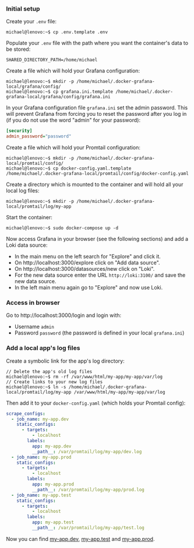 ### Initial setup
Create your `.env` file:
```console
michael@lenovo:~$ cp .env.template .env
```

Populate your `.env` file with the path where you want the container's data to be stored:
```dotenv
SHARED_DIRECTORY_PATH=/home/michael
```

Create a file which will hold your Grafana configuration:
```console
michael@lenovo:~$ mkdir -p /home/michael/.docker-grafana-local/grafana/config/
michael@lenovo:~$ cp grafana.ini.template /home/michael/.docker-grafana-local/grafana/config/grafana.ini
```

In your Grafana configuration file `grafana.ini` set the admin password. This will prevent Grafana 
from forcing you to reset the password after you log in (if you do not use the word "admin" for your 
password):
```ini
[security]
admin_password="password"
```

Create a file which will hold your Promtail configuration:
```console
michael@lenovo:~$ mkdir -p /home/michael/.docker-grafana-local/promtail/config/
michael@lenovo:~$ cp docker-config.yaml.template /home/michael/.docker-grafana-local/promtail/config/docker-config.yaml
```

Create a directory which is mounted to the container and will hold all your local log files:
```console
michael@lenovo:~$ mkdir -p /home/michael/.docker-grafana-local/promtail/log/my-app
```

Start the container:
```console
michael@lenovo:~$ sudo docker-compose up -d
```

Now access Grafana in your browser (see the following sections) and add a Loki data source:
- In the main menu on the left search for "Explore" and click it.
- On http://localhost:3000/explore click on "Add data source".
- On http://localhost:3000/datasources/new click on "Loki".
- For the new data source enter the URL `http://loki:3100/` and save the new data source.
- In the left main menu again go to "Explore" and now use Loki.

### Access in browser
Go to http://localhost:3000/login and login with:
- Username `admin` 
- Password `password` (the password is defined in your local `grafana.ini`)

### Add a local app's log files
Create a symbolic link for the app's log directory:
```console
// Delete the app's old log files
michael@lenovo:~$ rm -rf /var/www/html/my-app/my-app/var/log
// Create links to your new log files
michael@lenovo:~$ ln -s /home/michael/.docker-grafana-local/promtail/log/my-app /var/www/html/my-app/my-app/var/log
```

Then add it to your `docker-config.yaml` (which holds your Promtail config):
```yaml
scrape_configs:
  - job_name: my-app.dev
    static_configs:
      - targets:
          - localhost
        labels:
          app: my-app.dev
          __path__: /var/promtail/log/my-app/dev.log
  - job_name: my-app.prod
    static_configs:
      - targets:
          - localhost
        labels:
          app: my-app.prod
          __path__: /var/promtail/log/my-app/prod.log
  - job_name: my-app.test
    static_configs:
      - targets:
          - localhost
        labels:
          app: my-app.test
          __path__: /var/promtail/log/my-app/test.log
```

Now you can find [my-app.dev](http://localhost:3000/explore?orgId=1&left=%5B%22now-1h%22,%22now%22,%22Loki%22,%7B%22expr%22:%22%7Bapp%3D%5C%22my-app.dev%5C%22%7D%22%7D,%7B%22ui%22:%5Btrue,true,true,%22none%22%5D%7D%5D),
[my-app.test](http://localhost:3000/explore?orgId=1&left=%5B%22now-1h%22,%22now%22,%22Loki%22,%7B%22expr%22:%22%7Bapp%3D%5C%22my-app.test%5C%22%7D%22%7D,%7B%22ui%22:%5Btrue,true,true,%22none%22%5D%7D%5D)
and [my-app.prod](http://localhost:3000/explore?orgId=1&left=%5B%22now-1h%22,%22now%22,%22Loki%22,%7B%22expr%22:%22%7Bapp%3D%5C%22my-app.prod%5C%22%7D%22%7D,%7B%22ui%22:%5Btrue,true,true,%22none%22%5D%7D%5D).
